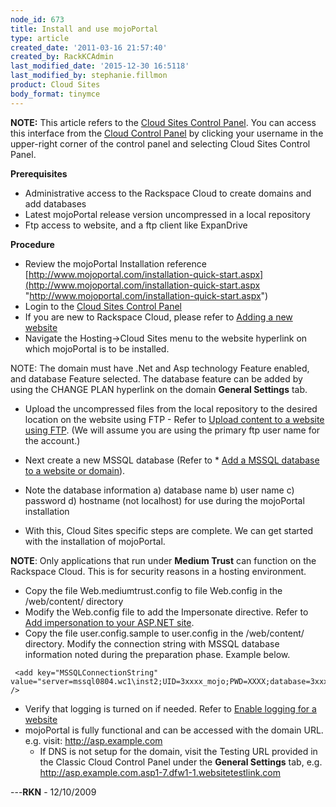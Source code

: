 ```yaml
---
node_id: 673
title: Install and use mojoPortal
type: article
created_date: '2011-03-16 21:57:40'
created_by: RackKCAdmin
last_modified_date: '2015-12-30 16:5118'
last_modified_by: stephanie.fillmon
product: Cloud Sites
body_format: tinymce
---
```


**NOTE:** This article refers to the [Cloud Sites Control
Panel](https://manage.rackspacecloud.com/). You can access this
interface from the [Cloud Control Panel](https://mycloud.rackspace.com/)
by clicking your username in the upper-right corner of the control panel
and selecting Cloud Sites Control Panel.

**Prerequisites**

-   Administrative access to the Rackspace Cloud to create domains and
    add databases
-   Latest mojoPortal release version uncompressed in a local repository
-   Ftp access to website, and a ftp client like ExpanDrive

**Procedure**

-   Review the mojoPortal Installation reference
    [http://www.mojoportal.com/installation-quick-start.aspx](http://www.mojoportal.com/installation-quick-start.aspx "http://www.mojoportal.com/installation-quick-start.aspx")
-   Login to the [Cloud Sites Control
    Panel](http://manage.rackspacecloud.com/pages/Login.jsp| "http://manage.rackspacecloud.com/pages/Login.jsp|")
-   If you are new to Rackspace Cloud, please refer to [Adding a new
    website](http://www.rackspace.com/knowledge_center/article/getting-started-with-cloud-sites-how-to-add-a-new-website "Adding a new website")
-   Navigate the Hosting-\>Cloud Sites menu to the website hyperlink on
    which mojoPortal is to be installed.

NOTE: The domain must have .Net and Asp technology Feature enabled, and
database Feature selected. The database feature can be added by using
the CHANGE PLAN hyperlink on the domain **General Settings** tab.

-   Upload the uncompressed files from the local repository to the
    desired location on the website using FTP - Refer to [Upload content
    to a website using
    FTP](http://www.rackspace.com/knowledge_center/article/getting-started-with-cloud-sites-uploading-your-content "/knowledge_center/index.php/Uploading_content_to_a_website_using_FTP").
    (We will assume you are using the primary ftp user name for the
    account.)

-   Next create a new MSSQL database (Refer to \* [Add a MSSQL database
    to a website or
    domain](http://www.rackspace.com/knowledge_center/article/rackspace-cloud-sites-essentials-mysql-databases "/knowledge_center/index.php/Adding_a_MySQL_database_to_a_website_or_domain")).
-   Note the database information a) database name b) user name c)
    password d) hostname (not localhost) for use during the mojoPortal
    installation
-   With this, Cloud Sites specific steps are complete. We can get
    started with the installation of mojoPortal.

**NOTE**: Only applications that run under **Medium Trust** can function
on the Rackspace Cloud. This is for security reasons in a hosting
environment.

-   Copy the file Web.mediumtrust.config to file Web.config in the
    /web/content/ directory
-   Modify the Web.config file to add the Impersonate directive. Refer
    to [Add impersonation to your ASP.NET
    site](http://www.rackspace.com/knowledge_center/article/add-impersonation-to-your-aspnet-cloud-site "/knowledge_center/index.php/How_do_I_add_impersonation_to_my_ASP.NET_site%3F").
-   Copy the file user.config.sample to user.config in the /web/content/
    directory. Modify the connection string with MSSQL database
    information noted during the preparation phase. Example below.

<!-- -->

     <add key="MSSQLConnectionString" value="server=mssql0804.wc1\inst2;UID=3xxxx_mojo;PWD=XXXX;database=3xxxx_mojo" />

-   Verify that logging is turned on if needed. Refer to [Enable logging
    for a
    website](http://www.rackspace.com/knowledge_center/article/enabling-raw-logging-for-a-cloud-sites-website "/knowledge_center/index.php/Enabling_logging_for_a_website")
-   mojoPortal is fully functional and can be accessed with the domain
    URL. e.g. visit: http://asp.example.com
    -   If DNS is not setup for the domain, visit the Testing
        URL provided in the Classic Cloud Control Panel under the
        **General Settings** tab,
        e.g. http://asp.example.com.asp1-7.dfw1-1.websitetestlink.com

---**RKN** - 12/10/2009

